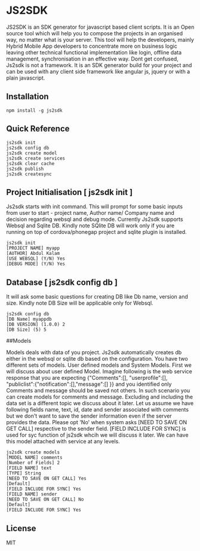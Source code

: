 # JS2SDK

JS2SDK is an SDK generator for javascript based client scripts. It is an Open source tool which will help you to compose the projects in an organised way, no matter what is your server. This tool will help the developers, mainly Hybrid Mobile App developers to concentrate more on business logic leaving other technical functional implementation like login, offline data management, synchronisation in an effective way. Dont get confused, Js2sdk is not a framework. It is an SDK generator build for your project and can be used with any client side framework like angular js, jquery or with a plain javascript.


## Installation

```
npm install -g js2sdk 

```
## Quick Reference

```
js2sdk init
js2sdk config db
js2sdk create model
js2sdk create services
js2sdk clear cache
js2sdk publish
js2sdk createsync
```

## Project Initialisation [ js2sdk init ]
Js2sdk starts with init command. This will prompt for some basic inputs from user to start - project name, Author name/ Company name and decision regarding websql and debug mode. Currently Js2sdk supports Websql and Sqlite DB. Kindly note SQlite DB will work only if you are running on top of cordova/phonegap project and sqlite plugin is installed.

```
js2sdk init
[PROJECT NAME] myapp
[AUTHOR] Abdul Kalam
[USE WEBSQL] (Y/N) Yes
[DEBUG MODE] (Y/N) Yes
```

## Database [ js2sdk config db ]
It will ask some basic questions for creating DB like Db name, version and size. Kindly note DB Size will be applicable only for Websql.

```
js2sdk config db
[DB Name] myappdb
[DB VERSION] (1.0.0) 2
[DB Size] (5) 5

```

##Models

Models deals with data of you project. Js2sdk automatically creates db either in the websql or sqlite db based on the configuration. You have two different sets of models. User defined models and System Models. First we will discuss about user defined Model. Imagine following is the web service response that you are expecting {"Comments":[], "userprofile":[], "publiclist":{"notification":[],"message":[] }} and you identified only Comments and message should be saved not others. In such scenario you can create models for comments and message. Excluding and including the data set is a different topic we discuss about it later. Let us assume we have following fields name, text, id, date and sender associated with comments but we don't want to save the sender information even if the server provides the data. Please opt 'No' when system asks [NEED TO SAVE ON GET CALL] respective to the sender field. [FIELD INCLUDE FOR SYNC] is used for syc function of js2sdk whcih we will discuss it later. We can have this model attached with service at any levels.


```
js2sdk create models
[MODEL NAME] comments
[Number of Fields] 2
[FIELD NAME] text
[TYPE] String
[NEED TO SAVE ON GET CALL] Yes
[Default] 
[FIELD INCLUDE FOR SYNC] Yes
[FIELD NAME] sender
[NEED TO SAVE ON GET CALL] No
[Default]
[FIELD INCLUDE FOR SYNC] Yes
```

## License

MIT
